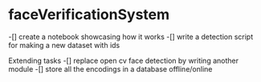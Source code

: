 # faceVerificationSystem
-[] create a notebook showcasing how it works
-[] write a detection script for making a new dataset with ids

Extending tasks
-[] replace open cv face detection by writing another module
-[] store all the encodings in a database offline/online 

